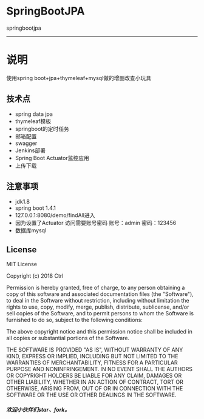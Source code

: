 # SpringBootJPA
springbootjpa

----------

# 说明
使用spring boot+jpa+thymeleaf+mysql做的增删改查小玩具

## 技术点
- spring data jpa
- thymeleaf模板
- springboot的定时任务
- 邮箱配置
- swagger
- Jenkins部署
- Spring Boot Actuator监控应用
- 上传下载


## 注意事项
- jdk1.8
- spring boot 1.4.1
- 127.0.0.1:8080/demo/findAll进入
- 因为设置了Actuator 访问需要账号密码  账号：admin 密码：123456
- 数据库mysql


## License

MIT License

Copyright (c) 2018 Ctrl

Permission is hereby granted, free of charge, to any person obtaining a copy of this software and associated documentation files (the "Software"), to deal in the Software without restriction, including without limitation the rights to use, copy, modify, merge, publish, distribute, sublicense, and/or sell copies of the Software, and to permit persons to whom the Software is furnished to do so, subject to the following conditions:

The above copyright notice and this permission notice shall be included in all copies or substantial portions of the Software.

THE SOFTWARE IS PROVIDED "AS IS", WITHOUT WARRANTY OF ANY KIND, EXPRESS OR IMPLIED, INCLUDING BUT NOT LIMITED TO THE WARRANTIES OF MERCHANTABILITY, FITNESS FOR A PARTICULAR PURPOSE AND NONINFRINGEMENT. IN NO EVENT SHALL THE AUTHORS OR COPYRIGHT HOLDERS BE LIABLE FOR ANY CLAIM, DAMAGES OR OTHER LIABILITY, WHETHER IN AN ACTION OF CONTRACT, TORT OR OTHERWISE, ARISING FROM, OUT OF OR IN CONNECTION WITH THE SOFTWARE OR THE USE OR OTHER DEALINGS IN THE SOFTWARE.

##### 欢迎小伙伴们star、fork。